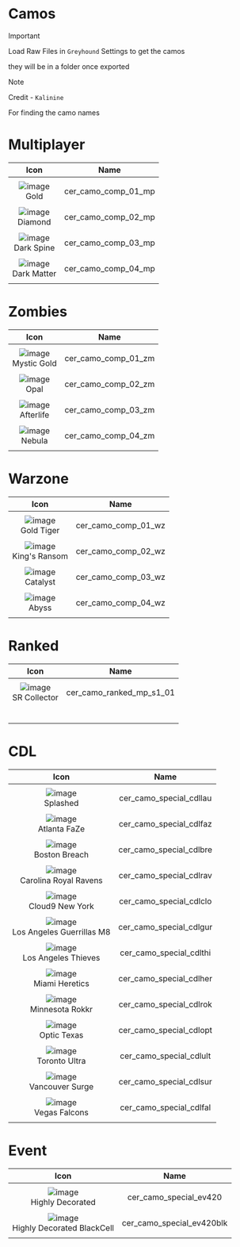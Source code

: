# Camos


> [!IMPORTANT]
> Load Raw Files in `Greyhound` Settings to get the camos 
>
> they will be in a folder once exported
>

> [!NOTE]
> Credit - `Kalinine`
> 
> For finding the camo names 


# Multiplayer 
| Icon | Name | 
| :--: | :--: |
| | | | | 
| ![image](https://github.com/user-attachments/assets/936c77f4-c314-42f5-9ccd-62abe66047b5) <br>Gold | cer_camo_comp_01_mp | 
| | | | | 
| ![image](https://github.com/user-attachments/assets/b76a2ef9-1850-4c94-870d-1340decd94b0) <br>Diamond | cer_camo_comp_02_mp | 
| | | | | 
| ![image](https://github.com/user-attachments/assets/2106e2cc-b0ae-4093-a1c7-5ebf87657237) <br>Dark Spine | cer_camo_comp_03_mp |  
| | | | | 
|![image](https://github.com/user-attachments/assets/9ec22076-b417-4c65-9c51-57dbdfd87b54) <br>Dark Matter | cer_camo_comp_04_mp |  
| | | | | 




# Zombies
| Icon | Name | 
| :--: | :--: |
| | | | | 
| ![image](https://github.com/user-attachments/assets/5432f129-9d54-4a35-8dfe-0ab5200f81c7) <br>Mystic Gold | cer_camo_comp_01_zm |  
| | | | | 
| ![image](https://github.com/user-attachments/assets/e7bf2ed3-3626-4547-9a31-f0d17edb31e5) <br>Opal | cer_camo_comp_02_zm |  
| | | | | 
| ![image](https://github.com/user-attachments/assets/e43e540b-2cc2-43b5-9c91-a897fa6625e5) <br>Afterlife | cer_camo_comp_03_zm |  
| | | | | 
| ![image](https://github.com/user-attachments/assets/451ad80c-ae2f-4323-b53f-64d299a92228) <br>Nebula | cer_camo_comp_04_zm  |  
| | | | | 



# Warzone 
| Icon | Name | 
| :--: | :--: |
| | | | | 
| ![image](https://github.com/user-attachments/assets/246778f4-8ebb-422d-87d7-0356bce0dec5) <br>Gold Tiger | cer_camo_comp_01_wz |  
| | | | | 
| ![image](https://github.com/user-attachments/assets/aca93010-126c-4140-ba8a-19dc13f361b8) <br>King's Ransom | cer_camo_comp_02_wz |  
| | | | | 
|![image](https://github.com/user-attachments/assets/07ceaa3f-f132-47d0-bf72-ddf32e11b9fe) <br>Catalyst | cer_camo_comp_03_wz |  
| | | | | 
|![image](https://github.com/user-attachments/assets/176f0009-11ae-432e-8542-dcdf54492771) <br>Abyss | cer_camo_comp_04_wz |  
| | | | | 



# Ranked 
| Icon | Name | 
| :--: | :--: |
| | | | | 
| ![image](https://github.com/user-attachments/assets/4b678d90-583d-4d46-95bc-dc0abdf19123) <br> SR Collector | cer_camo_ranked_mp_s1_01 |
| | | | | 
|  <br> |  |
| | | | | 

# CDL  
| Icon | Name | 
| :--: | :--: |
| | | | | 
| ![image](https://github.com/user-attachments/assets/444e5cc3-7cf2-43ca-a3f2-1c8749e383c8) <br> Splashed | cer_camo_special_cdllau |  
| | | | | 
| ![image](https://github.com/user-attachments/assets/8a22d438-157c-42cd-9d0b-48f02abec116) <br> Atlanta FaZe | cer_camo_special_cdlfaz |  
| | | | | 
| ![image](https://github.com/user-attachments/assets/251bb27f-e7f5-4f80-8890-2d8757fb924b) <br> Boston Breach | cer_camo_special_cdlbre |  
| | | | | 
| ![image](https://github.com/user-attachments/assets/2559ea69-4526-4f32-b945-c456c957272c) <br> Carolina Royal Ravens | cer_camo_special_cdlrav |  
| | | | | 
| ![image](https://github.com/user-attachments/assets/6869dbfd-90a8-40ff-bd01-15c9cbda03cf) <br> Cloud9 New York | cer_camo_special_cdlclo |  
| | | | | 
| ![image](https://github.com/user-attachments/assets/d1f472d2-a93b-4ae1-8b5b-86102c559d0b) <br> Los Angeles Guerrillas M8 | cer_camo_special_cdlgur |  
| | | | | 
| ![image](https://github.com/user-attachments/assets/b144970b-0534-4dbd-9692-727b5d78d933) <br> Los Angeles Thieves | cer_camo_special_cdlthi |  
| | | | | 
| ![image](https://github.com/user-attachments/assets/29ebb2a9-4683-4da6-a5b1-3606af6ae56c) <br> Miami Heretics | cer_camo_special_cdlher |  
| | | | | 
| ![image](https://github.com/user-attachments/assets/34a1f4ad-0d8f-4ea5-9274-908f5567501b) <br>Minnesota Rokkr | cer_camo_special_cdlrok |  
| | | | | 
| ![image](https://github.com/user-attachments/assets/bbad9fa1-91a2-45a3-9f8c-14a74235a7c3) <br> Optic Texas | cer_camo_special_cdlopt |  
| | | | | 
| ![image](https://github.com/user-attachments/assets/73fa827c-a7cd-4792-b978-a915fb7bf800) <br> Toronto Ultra | cer_camo_special_cdlult |  
| | | | | 
| ![image](https://github.com/user-attachments/assets/2a0668fc-c895-4063-985f-cc4525254864) <br> Vancouver Surge | cer_camo_special_cdlsur |  
| | | | | 
| ![image](https://github.com/user-attachments/assets/a3651cc1-af6d-493c-86e9-36f81ca861fa) <br> Vegas Falcons | cer_camo_special_cdlfal |  
| | | | | 



# Event
| Icon | Name | 
| :--: | :--: |
| | | | | 
| ![image](https://github.com/user-attachments/assets/bd4226e6-8888-471b-9ceb-7eab82fb3556) <br>Highly Decorated | cer_camo_special_ev420 |  
| | | | | 
| ![image](https://github.com/user-attachments/assets/6a161b50-c977-4920-b3c0-b13ba2e9a5aa) <br>Highly Decorated BlackCell | cer_camo_special_ev420blk |  
| | | | | 

